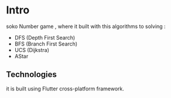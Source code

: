 # Intro
soko Number game , where it built with this algorithms to solving :
- DFS (Depth First Search)
- BFS (Branch First Search)
- UCS (Dijkstra)
- AStar

## Technologies
 it is built using Flutter cross-platform framework.
